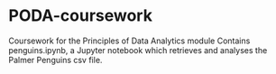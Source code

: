 # PODA-coursework
Coursework for the Principles of Data Analytics module
Contains penguins.ipynb, a Jupyter notebook which retrieves and analyses the Palmer Penguins csv file.
